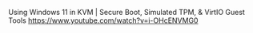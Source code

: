 Using Windows 11 in KVM | Secure Boot, Simulated TPM, & VirtIO Guest Tools
https://www.youtube.com/watch?v=i-OHcENVMG0